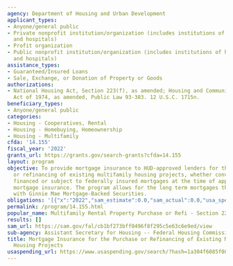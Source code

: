 ```yaml
---
agency: Department of Housing and Urban Development
applicant_types:
- Anyone/general public
- Private nonprofit institution/organization (includes institutions of higher education
  and hospitals)
- Profit organization
- Public nonprofit institution/organization (includes institutions of higher education
  and hospitals)
assistance_types:
- Guaranteed/Insured Loans
- Sale, Exchange, or Donation of Property or Goods
authorizations:
- National Housing Act, Section 223(f), as amended; Housing and Community Development
  Act of 1974, as amended, Public Law 93-383. 12 U.S.C. 1715n.
beneficiary_types:
- Anyone/general public
categories:
- Housing - Cooperatives, Rental
- Housing - Homebuying, Homeownership
- Housing - Multifamily
cfda: '14.155'
fiscal_year: '2022'
grants_url: https://grants.gov/search-grants?cfda=14.155
layout: program
objective: To provide mortgage insurance to HUD-approved lenders for the purchase
  or refinancing of existing multifamily housing projects, whether conventionally
  financed or subject to federally insured mortgages at the time of application for
  mortgage insurance. The program allows for the long term mortgages that can be financed
  with Ginnie Mae Mortgage-Backed Securities.
obligations: '[{"x":"2022","sam_estimate":0.0,"sam_actual":0.0,"usa_spending_actual":0.0},{"x":"2023","sam_estimate":0.0,"sam_actual":0.0,"usa_spending_actual":0.0},{"x":"2024","sam_estimate":0.0,"sam_actual":0.0,"usa_spending_actual":0.0}]'
permalink: /program/14.155.html
popular_name: Multifamily Rental Property Purchase or Refi - Section 223(f)
results: []
sam_url: https://sam.gov/fal/cb1bf273bff0496f8f295c5e63c6e9ed/view
sub-agency: Assistant Secretary for Housing -- Federal Housing Commissioner
title: Mortgage Insurance for the Purchase or Refinancing of Existing Multifamily
  Housing Projects
usaspending_url: https://www.usaspending.gov/search/?hash=1a304f6085f0810d3c80249a0210ca73
---
```

